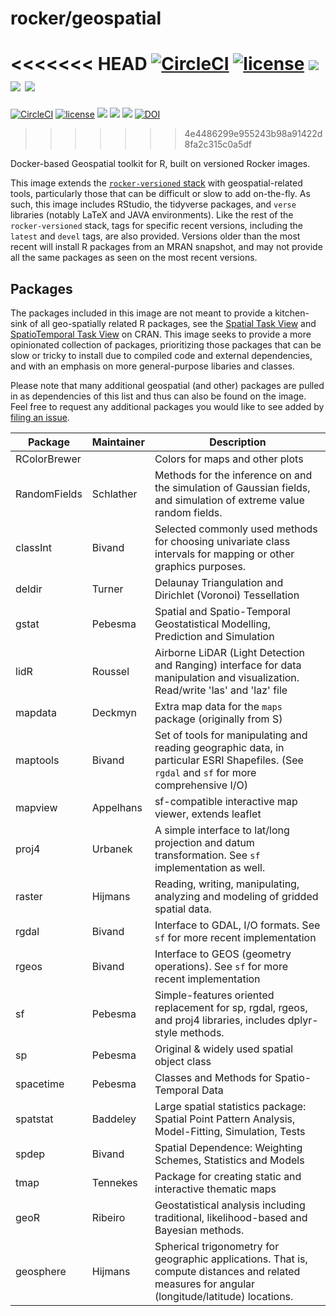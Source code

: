 # rocker/geospatial

<<<<<<< HEAD
[![CircleCI](https://circleci.com/gh/rocker-org/geospatial.svg?style=svg)](https://circleci.com/gh/rocker-org/geospatial) [![license](https://img.shields.io/badge/license-GPLv2-blue.svg)](https://opensource.org/licenses/GPL-2.0)  [![](https://images.microbadger.com/badges/image/sboysel/geospatial.svg)](https://microbadger.com/images/sboysel/geospatial)  [![](https://img.shields.io/docker/pulls/sboysel/geospatial.svg)](https://hub.docker.com/r/sboysel/geospatial) [![](https://img.shields.io/docker/automated/sboysel/geospatial.svg)](https://hub.docker.com/r/sboysel/geospatial/builds)
=======
[![CircleCI](https://circleci.com/gh/rocker-org/geospatial.svg?style=svg)](https://circleci.com/gh/rocker-org/geospatial) [![license](https://img.shields.io/badge/license-GPLv2-blue.svg)](https://opensource.org/licenses/GPL-2.0)  [![](https://images.microbadger.com/badges/image/rocker/geospatial.svg)](https://microbadger.com/images/rocker/geospatial)  [![](https://img.shields.io/docker/pulls/rocker/geospatial.svg)](https://hub.docker.com/r/rocker/geospatial) [![](https://img.shields.io/docker/automated/rocker/geospatial.svg)](https://hub.docker.com/r/rocker/geospatial/builds)
[![DOI](https://zenodo.org/badge/85984414.svg)](https://zenodo.org/badge/latestdoi/85984414)
>>>>>>> 4e4486299e955243b98a91422d8fa2c315c0a5df


Docker-based Geospatial toolkit for R, built on versioned Rocker images. 

This image extends the [`rocker-versioned` stack](https://github.com/rocker-org/rocker-versioned) with geospatial-related tools, particularly those that can be difficult or slow to add on-the-fly.  As such, this image includes RStudio, the tidyverse packages, and `verse` libraries (notably LaTeX and JAVA environments).  Like the rest of the `rocker-versioned` stack, tags for specific recent versions, including the `latest` and `devel` tags, are also provided. Versions older than the most recent will install R packages from an MRAN snapshot, and may not provide all the same packages as seen on the most recent versions.    

## Packages


The packages included in this image are not meant to provide a kitchen-sink of all geo-spatially related R packages, see the [Spatial Task View](https://cran.r-project.org/web/views/Spatial.html) and [SpatioTemporal Task View](https://cran.r-project.org/web/views/SpatioTemporal.html) on CRAN.  This image seeks to provide a more opinionated collection of packages, prioritizing those packages that can be slow or tricky to install due to compiled code and external dependencies, and with an emphasis on more general-purpose libaries and classes.  

Please note that many additional geospatial (and other) packages are pulled in as dependencies of this list and thus can also be found on the image.  Feel free to request any additional packages you would like to see added by [filing an issue](https://github.com/rocker-org/geospatial/issues). 

Package       | Maintainer| Description 
--------------|-----------|----------------------------------
RColorBrewer  |           | Colors for maps and other plots
RandomFields  |Schlather  | Methods for the inference on and the simulation of Gaussian fields, and simulation of extreme value random fields.
classInt      | Bivand    | Selected commonly used methods for choosing univariate class intervals for mapping or other graphics purposes.
deldir        | Turner    | Delaunay Triangulation and Dirichlet (Voronoi) Tessellation 
gstat         | Pebesma   | Spatial and Spatio-Temporal Geostatistical Modelling, Prediction and Simulation
lidR          | Roussel   | Airborne LiDAR (Light Detection and Ranging) interface for data manipulation and visualization. Read/write 'las' and 'laz' file
mapdata       | Deckmyn   | Extra map data for the `maps` package (originally from S)
maptools      | Bivand    | Set of tools for manipulating and reading geographic data, in particular ESRI Shapefiles.  (See `rgdal` and `sf` for more comprehensive I/O)
mapview       | Appelhans | sf-compatible interactive map viewer, extends leaflet  
proj4         | Urbanek   | A simple interface to lat/long projection and datum transformation.  See `sf` implementation as well. 
raster        | Hijmans   | Reading, writing, manipulating, analyzing and modeling of gridded spatial data.
rgdal         | Bivand    | Interface to GDAL, I/O formats. See `sf` for more recent implementation
rgeos         | Bivand    | Interface to GEOS (geometry operations). See `sf` for more recent implementation
sf            | Pebesma   | Simple-features oriented replacement for sp, rgdal, rgeos, and proj4 libraries, includes dplyr-style methods.
sp            | Pebesma   | Original & widely used spatial object class
spacetime     | Pebesma   | Classes and Methods for Spatio-Temporal Data
spatstat      | Baddeley  | Large spatial statistics package: Spatial Point Pattern Analysis, Model-Fitting, Simulation, Tests
spdep         | Bivand    | Spatial Dependence: Weighting Schemes, Statistics and Models
tmap          | Tennekes  | Package for creating static and interactive thematic maps
geoR          | Ribeiro   | Geostatistical analysis including traditional, likelihood-based and Bayesian methods.
geosphere     | Hijmans   | Spherical trigonometry for geographic applications. That is, compute distances and related measures for angular (longitude/latitude) locations. 

 
